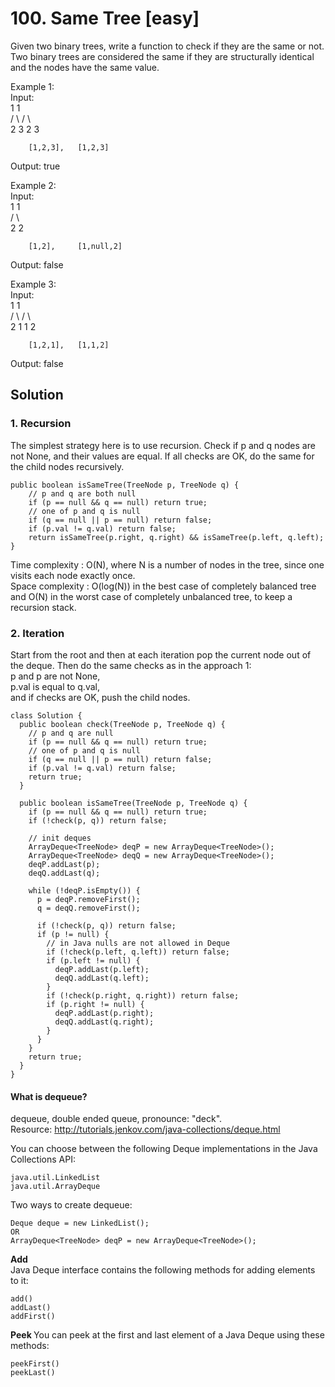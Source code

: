 # 100. Same Tree [easy]     
Given two binary trees, write a function to check if they are the same or not.     
Two binary trees are considered the same if they are structurally identical and the nodes have the same value.      

Example 1:   
Input:     
           1         1    
          / \       / \   
         2   3     2   3    
         
        [1,2,3],   [1,2,3]      

Output: true     

Example 2:     
Input:     
           1         1    
          /           \    
         2             2    

        [1,2],     [1,null,2]    

Output: false     

Example 3:    
Input:     
           1         1    
          / \       / \    
         2   1     1   2    

        [1,2,1],   [1,1,2]    

Output: false     

## Solution     

### 1. Recursion     
The simplest strategy here is to use recursion. Check if p and q nodes are not None, and their values are equal. If all checks are OK, do the same for the child nodes recursively.    

```
public boolean isSameTree(TreeNode p, TreeNode q) {
    // p and q are both null
    if (p == null && q == null) return true;
    // one of p and q is null
    if (q == null || p == null) return false;
    if (p.val != q.val) return false;
    return isSameTree(p.right, q.right) && isSameTree(p.left, q.left);
}
```
Time complexity : O(N), where N is a number of nodes in the tree, since one visits each node exactly once.      
Space complexity : O(log(N)) in the best case of completely balanced tree and O(N) in the worst case of completely unbalanced tree, to keep a recursion stack.     


### 2. Iteration    
Start from the root and then at each iteration pop the current node out of the deque. Then do the same checks as in the approach 1:    
p and p are not None,    
p.val is equal to q.val,     
and if checks are OK, push the child nodes.     

```
class Solution {
  public boolean check(TreeNode p, TreeNode q) {
    // p and q are null
    if (p == null && q == null) return true;
    // one of p and q is null
    if (q == null || p == null) return false;
    if (p.val != q.val) return false;
    return true;
  }

  public boolean isSameTree(TreeNode p, TreeNode q) {
    if (p == null && q == null) return true;
    if (!check(p, q)) return false;

    // init deques
    ArrayDeque<TreeNode> deqP = new ArrayDeque<TreeNode>();
    ArrayDeque<TreeNode> deqQ = new ArrayDeque<TreeNode>();
    deqP.addLast(p);
    deqQ.addLast(q);

    while (!deqP.isEmpty()) {
      p = deqP.removeFirst();
      q = deqQ.removeFirst();
      
      if (!check(p, q)) return false;
      if (p != null) {
        // in Java nulls are not allowed in Deque
        if (!check(p.left, q.left)) return false;
        if (p.left != null) {
          deqP.addLast(p.left);
          deqQ.addLast(q.left);
        }
        if (!check(p.right, q.right)) return false;
        if (p.right != null) {
          deqP.addLast(p.right);
          deqQ.addLast(q.right);
        }
      }
    }
    return true;
  }
}
```


#### What is dequeue?   
dequeue, double ended queue, pronounce: "deck".      
Resource: http://tutorials.jenkov.com/java-collections/deque.html    

You can choose between the following Deque implementations in the Java Collections API:    
```
java.util.LinkedList    
java.util.ArrayDeque    
```

Two ways to create dequeue:    
```
Deque deque = new LinkedList();    
OR
ArrayDeque<TreeNode> deqP = new ArrayDeque<TreeNode>();
```

<b> Add </b>    
Java Deque interface contains the following methods for adding elements to it:    
```
add()
addLast()
addFirst()
```

<b> Peek </b>
You can peek at the first and last element of a Java Deque using these methods:     
```
peekFirst()
peekLast()
```











